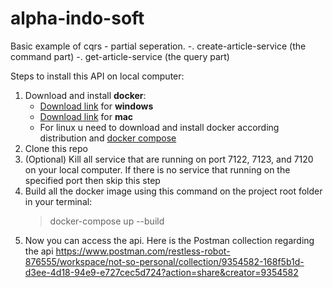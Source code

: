 # alpha-indo-soft

Basic example of cqrs - partial seperation.
-. create-article-service (the command part)
-. get-article-service (the query part)

Steps to install this API on local computer:

1. Download and install **docker**:
   - [Download link](https://docs.docker.com/docker-for-windows/install/) for **windows**
   - [Download link](https://docs.docker.com/docker-for-mac/install/) for **mac**
   - For linux u need to download and install docker according distribution and [docker compose](https://docs.docker.com/compose/install/)
2. Clone this repo
3. (Optional) Kill all service that are running on port 7122, 7123, and 7120 on your local computer. If there is no service that running on the specified port then skip this step
4. Build all the docker image using this command on the project root folder in your terminal:
   > docker-compose up --build
5. Now you can access the api. Here is the Postman collection regarding the api https://www.postman.com/restless-robot-876555/workspace/not-so-personal/collection/9354582-168f5b1d-d3ee-4d18-94e9-e727cec5d724?action=share&creator=9354582
